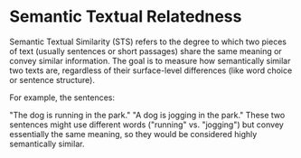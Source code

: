 # Semantic Textual Relatedness
Semantic Textual Similarity (STS) refers to the degree to which two pieces of text (usually sentences or short passages) share the same meaning or convey similar information. The goal is to measure how semantically similar two texts are, regardless of their surface-level differences (like word choice or sentence structure).

For example, the sentences:

"The dog is running in the park."
"A dog is jogging in the park."
These two sentences might use different words ("running" vs. "jogging") but convey essentially the same meaning, so they would be considered highly semantically similar.
